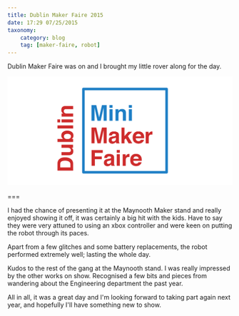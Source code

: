 ```yaml
---
title: Dublin Maker Faire 2015
date: 17:29 07/25/2015
taxonomy:
    category: blog
    tag: [maker-faire, robot]
---
```


Dublin Maker Faire was on and I brought my little rover along for the day. 

![dublin_maker.svg](dublin_maker.svg)

===

I had the chance of presenting it at the Maynooth Maker stand and really enjoyed showing it off, it was certainly a big hit with the kids. Have to say they were very attuned to using an xbox controller and were keen on putting the robot through its paces. 

Apart from a few glitches and some battery replacements, the robot performed extremely well; lasting the whole day.

Kudos to the rest of the gang at the Maynooth stand. I was really impressed by the other works on show. Recognised a few bits and pieces from wandering about the Engineering department the past year. 

All in all, it was a great day and I'm looking forward to taking part again next year, and hopefully I'll have something new to show. 

